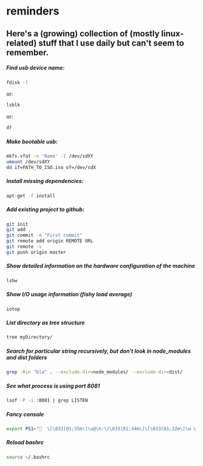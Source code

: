 # reminders

## Here's a (growing) collection of (mostly linux-related) stuff that I use daily but can't seem to remember.

##### Find usb device name:

```bash
fdisk -l
```

or:

```bash
lsblk
```

or:

```bash
df
```

##### Make bootable usb:

```bash
mkfs.vfat -n 'Name' -I /dev/sdXY
umount /dev/sdXY
dd if=PATH_TO_ISO.iso of=/dev/sdX
```

##### Install missing dependencies:

```bash
apt-get -f install
```

##### Add existing project to github:

```bash
git init
git add .
git commit -m "First commit"
git remote add origin REMOTE URL
git remote -v
git push origin master
```

##### Show detailed information on the hardware configuration of the machine 
```bash
lshw
```

##### Show I/O usage information (fishy load average)
```bash
iotop
```
##### List directory as tree structure
```bash
tree myDirectory/
```
##### Search for particular string recursively, but don't look in node_modules and dist folders
```bash
grep -Rin "bla" . --exclude-dir=node_modules/ --exclude-dir=dist/
 ```
 
##### See what process is using port 8081
```bash
lsof -P -i :8081 | grep LISTEN
```

##### Fancy console
```bash
export PS1="🍔  \[\033[01;35m\]\u@\h:\[\033[01;34m\]\[\033[01;32m\]\w \[\033[01;34m\]\n>\[\e[0m\]"
```

##### Reload bashrc
```bash
source ~/.bashrc
```



